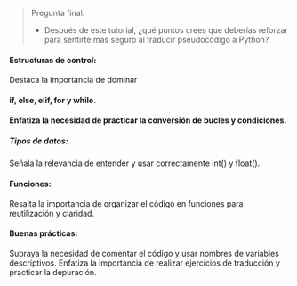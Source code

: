 > Pregunta final:
> 
> - Después de este tutorial, ¿qué puntos crees que deberías reforzar para sentirte más seguro al traducir pseudocódigo a Python?

#### Estructuras de control:

Destaca la importancia de dominar 

#### if, else, elif, for y while.


#### Enfatiza la necesidad de practicar la conversión de bucles y condiciones.
##### Tipos de datos:
Señala la relevancia de entender y usar correctamente int() y float().
#### Funciones:
Resalta la importancia de organizar el código en funciones para reutilización y claridad.
#### Buenas prácticas:
Subraya la necesidad de comentar el código y usar nombres de variables descriptivos.
Enfatiza la importancia de realizar ejercicios de traducción y practicar la depuración.
